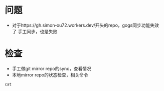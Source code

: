 
# 问题
- 对于https://gh.simon-xu72.workers.dev/开头的repo，gogs同步功能失效了
	手工同步，也是失败

# 检查
- 手工做git mirror repo的sync，查看情况
- 本地mirror repo的状态检查，相关命令
```
cat 
```